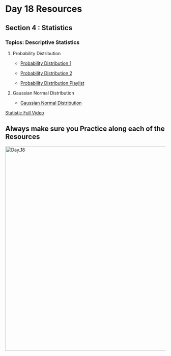 # Day 18 Resources 

## Section 4 : Statistics

### Topics: Descriptive Statistics

1. Probability Distribution
    * [Probability Distribution 1](https://www.analyticsvidhya.com/blog/2017/09/6-probability-distributions-data-science/)

    * [Probability Distribution 2](hhttps://www.naukri.com/learning/articles/probability-distributions-used-in-data-science/)

    * [Probability Distribution Playlist](https://www.youtube.com/playlist?list=PLaFfQroTgZnzbfK-Rie19FdV6diehETQy)

2. Gaussian Normal Distribution
    * [Gaussian Normal Distribution](https://vitalflux.com/normal-distribution-explained-python-examples/#:~:text=Normal%20Distribution%20with%20Python%20Example,-Normal%20distribution%20is&text=A%20normal%20distribution%20can%20be,mean%20is%20called%20standard%20deviation.)

[Statistic Full Video](https://www.youtube.com/watch?v=xxpc-HPKN28)

## Always make sure you Practice along each of the Resources 

<img width="640" alt="Day_18" src="https://user-images.githubusercontent.com/58959180/195512005-5bc08248-d393-4f1a-9d50-7e7512ed9e1a.png">
